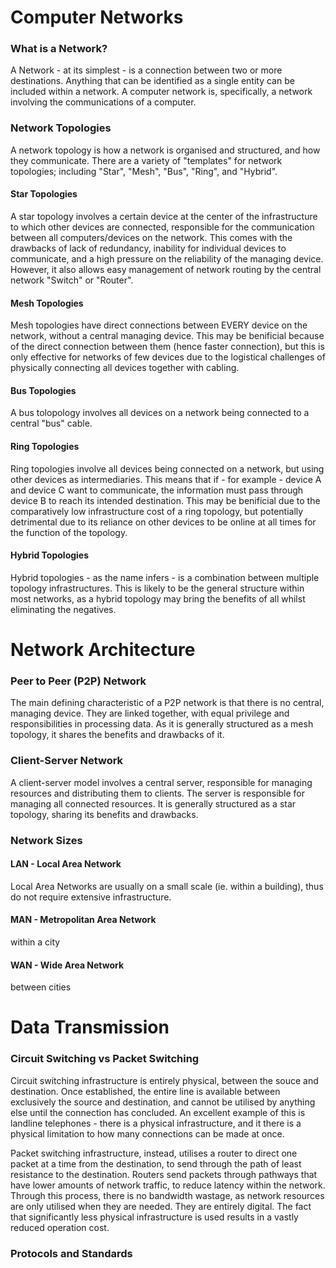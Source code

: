 # Computer Networks

### What is a Network?
A Network - at its simplest - is a connection between two or more destinations. Anything that can be identified as a single entity can be included within a network. A computer network is, specifically, a network involving the communications of a computer.

### Network Topologies
A network topology is how a network is organised and structured, and how they communicate. There are a variety of "templates" for network topologies; including "Star", "Mesh", "Bus", "Ring", and "Hybrid".

#### Star Topologies
A star topology involves a certain device at the center of the infrastructure to which other devices are connected, responsible for the communication between all computers/devices on the network. This comes with the drawbacks of lack of redundancy, inability for individual devices to communicate, and a high pressure on the reliability of the managing device. However, it also allows easy management of network routing by the central network "Switch" or "Router".

#### Mesh Topologies
Mesh topologies have direct connections between EVERY device on the network, without a central managing device. This may be benificial because of the direct connection between them (hence faster connection), but this is only effective for networks of few devices due to the logistical challenges of physically connecting all devices together with cabling.

#### Bus Topologies
A bus tolopology involves all devices on a network being connected to a central "bus" cable. 

#### Ring Topologies
Ring topologies involve all devices being connected on a network, but using other devices as intermediaries. This means that if - for example - device A and device C want to communicate, the information must pass through device B to reach its intended destination. This may be benificial due to the comparatively low infrastructure cost of a ring topology, but potentially detrimental due to its reliance on other devices to be online at all times for the function of the topology.

#### Hybrid Topologies
Hybrid topologies - as the name infers - is a combination between multiple topology infrastructures. This is likely to be the general structure within most networks, as a hybrid topology may bring the benefits of all whilst eliminating the negatives.

# Network Architecture
### Peer to Peer (P2P) Network
The main defining characteristic of a P2P network is that there is no central, managing device. They are linked together, with equal privilege and responsibilities in processing data. As it is generally structured as a mesh topology, it shares the benefits and drawbacks of it.

### Client-Server Network
A client-server model involves a central server, responsible for managing resources and distributing them to clients. The server is responsible for managing all connected resources. It is generally structured as a star topology, sharing its benefits and drawbacks.

### Network Sizes
#### LAN - Local Area Network
Local Area Networks are usually on a small scale (ie. within a building), thus do not require extensive infrastructure.
#### MAN - Metropolitan Area Network
within a city
#### WAN - Wide Area Network
between cities

# Data Transmission

### Circuit Switching vs Packet Switching
Circuit switching infrastructure is entirely physical, between the souce and destination. Once established, the entire line is available between exclusively the source and destination, and cannot be utilised by anything else until the connection has concluded. An excellent example of this is landline telephones - there is a physical infrastructure, and it there is a physical limitation to how many connections can be made at once. 

Packet switching infrastructure, instead, utilises a router to direct one packet at a time from the destination, to send through the path of least resistance to the destination. Routers send packets through pathways that have lower amounts of network traffic, to reduce latency within the network. Through this process, there is no bandwidth wastage, as network resources are only utilised when they are needed. They are entirely digital. The fact that significantly less physical infrastructure is used results in a vastly reduced operation cost.

### Protocols and Standards
